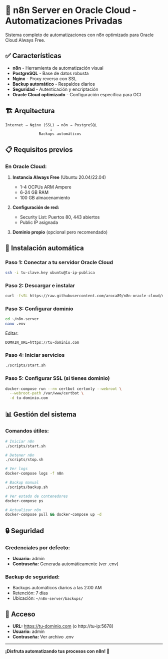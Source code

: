 # 🚀 n8n Server en Oracle Cloud - Automatizaciones Privadas

Sistema completo de automatizaciones con n8n optimizado para Oracle Cloud Always Free.

## ✅ Características

- **n8n** - Herramienta de automatización visual
- **PostgreSQL** - Base de datos robusta
- **Nginx** - Proxy reverso con SSL
- **Backup automático** - Respaldos diarios
- **Seguridad** - Autenticación y encriptación
- **Oracle Cloud optimizado** - Configuración específica para OCI

## 🏗️ Arquitectura

```
Internet → Nginx (SSL) → n8n → PostgreSQL
                    ↓
               Backups automáticos
```

## 📋 Requisitos previos

### En Oracle Cloud:
1. **Instancia Always Free** (Ubuntu 20.04/22.04)
   - 1-4 OCPUs ARM Ampere
   - 6-24 GB RAM
   - 100 GB almacenamiento

2. **Configuración de red:**
   - Security List: Puertos 80, 443 abiertos
   - Public IP asignada

3. **Dominio propio** (opcional pero recomendado)

## 🚀 Instalación automática

### Paso 1: Conectar a tu servidor Oracle Cloud
```bash
ssh -i tu-clave.key ubuntu@tu-ip-publica
```

### Paso 2: Descargar e instalar
```bash
curl -fsSL https://raw.githubusercontent.com/aroca89/n8n-oracle-cloud/main/install.sh | bash
```

### Paso 3: Configurar dominio
```bash
cd ~/n8n-server
nano .env
```

Editar:
```env
DOMAIN_URL=https://tu-dominio.com
```

### Paso 4: Iniciar servicios
```bash
./scripts/start.sh
```

### Paso 5: Configurar SSL (si tienes dominio)
```bash
docker-compose run --rm certbot certonly --webroot \
  --webroot-path /var/www/certbot \
  -d tu-dominio.com
```

## 📊 Gestión del sistema

### Comandos útiles:

```bash
# Iniciar n8n
./scripts/start.sh

# Detener n8n
./scripts/stop.sh

# Ver logs
docker-compose logs -f n8n

# Backup manual
./scripts/backup.sh

# Ver estado de contenedores
docker-compose ps

# Actualizar n8n
docker-compose pull && docker-compose up -d
```

## 🔒 Seguridad

### Credenciales por defecto:
- **Usuario:** admin
- **Contraseña:** Generada automáticamente (ver .env)

### Backup de seguridad:
- Backups automáticos diarios a las 2:00 AM
- Retención: 7 días
- Ubicación: `~/n8n-server/backups/`

## 📱 Acceso

- **URL:** https://tu-dominio.com (o http://tu-ip:5678)
- **Usuario:** admin
- **Contraseña:** Ver archivo .env

---

**¡Disfruta automatizando tus procesos con n8n! 🎉**